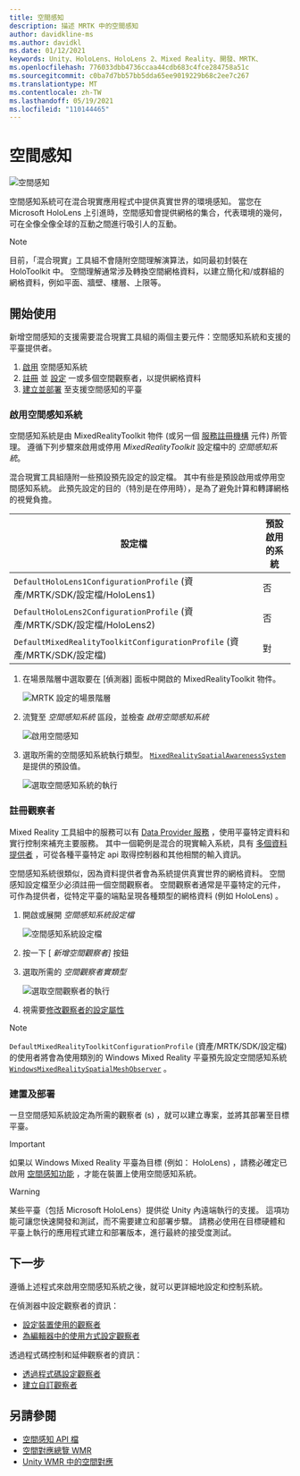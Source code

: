 ```yaml
---
title: 空間感知
description: 描述 MRTK 中的空間感知
author: davidkline-ms
ms.author: davidkl
ms.date: 01/12/2021
keywords: Unity、HoloLens、HoloLens 2、Mixed Reality、開發、MRTK、
ms.openlocfilehash: 776033dbb4736ccaa44cdb683c4fce284758a51c
ms.sourcegitcommit: c0ba7d7bb57bb5dda65ee9019229b68c2ee7c267
ms.translationtype: MT
ms.contentlocale: zh-TW
ms.lasthandoff: 05/19/2021
ms.locfileid: "110144465"
---
```

# <a name="spatial-awareness"></a>空間感知

![空間感知](../images/spatial-awareness/MRTK_SpatialAwareness_Main.png)

空間感知系統可在混合現實應用程式中提供真實世界的環境感知。 當您在 Microsoft HoloLens 上引進時，空間感知會提供網格的集合，代表環境的幾何，可在全像全像全球的互動之間進行吸引人的互動。

> [!NOTE]
> 目前，「混合現實」工具組不會隨附空間理解演算法，如同最初封裝在 HoloToolkit 中。 空間理解通常涉及轉換空間網格資料，以建立簡化和/或群組的網格資料，例如平面、牆壁、樓層、上限等。

## <a name="getting-started"></a>開始使用

新增空間感知的支援需要混合現實工具組的兩個主要元件：空間感知系統和支援的平臺提供者。

1. [啟用](#enable-the-spatial-awareness-system) 空間感知系統
2. [註冊](#register-observers) 並 [設定](configuring-spatial-awareness-mesh-observer.md) 一或多個空間觀察者，以提供網格資料
3. [建立並部署](#build-and-deploy) 至支援空間感知的平臺

### <a name="enable-the-spatial-awareness-system"></a>啟用空間感知系統

空間感知系統是由 MixedRealityToolkit 物件 (或另一個 [服務註冊機構](xref:Microsoft.MixedReality.Toolkit.IMixedRealityServiceRegistrar) 元件) 所管理。 遵循下列步驟來啟用或停用 *MixedRealityToolkit* 設定檔中的 *空間感知系統*。

混合現實工具組隨附一些預設預先設定的設定檔。 其中有些是預設啟用或停用空間感知系統。 此預先設定的目的（特別是在停用時），是為了避免計算和轉譯網格的視覺負擔。

| 設定檔 | 預設啟用的系統 |
| --- | --- |
| `DefaultHoloLens1ConfigurationProfile` (資產/MRTK/SDK/設定檔/HoloLens1)  | 否 |
| `DefaultHoloLens2ConfigurationProfile` (資產/MRTK/SDK/設定檔/HoloLens2)  | 否 |
| `DefaultMixedRealityToolkitConfigurationProfile` (資產/MRTK/SDK/設定檔)  | 對 |

1. 在場景階層中選取要在 [偵測器] 面板中開啟的 MixedRealityToolkit 物件。

    ![MRTK 設定的場景階層](../images/MRTK_ConfiguredHierarchy.png)

1. 流覽至 *空間感知系統* 區段，並檢查 *啟用空間感知系統*

    ![啟用空間感知](../images/spatial-awareness/MRTKConfig_SpatialAwareness.png)

1. 選取所需的空間感知系統執行類型。 [`MixedRealitySpatialAwarenessSystem`](xref:Microsoft.MixedReality.Toolkit.SpatialAwareness.MixedRealitySpatialAwarenessSystem)是提供的預設值。

    ![選取空間感知系統的執行](../images/spatial-awareness/SpatialAwarenessSelectSystemType.png)

### <a name="register-observers"></a>註冊觀察者

Mixed Reality 工具組中的服務可以有 [Data Provider 服務](../../architecture/systems-extensions-providers.md) ，使用平臺特定資料和實行控制來補充主要服務。 其中一個範例是混合的現實輸入系統，具有 [多個資料提供者](../input/input-providers.md) ，可從各種平臺特定 api 取得控制器和其他相關的輸入資訊。

空間感知系統很類似，因為資料提供者會為系統提供真實世界的網格資料。 空間感知設定檔至少必須註冊一個空間觀察者。 空間觀察者通常是平臺特定的元件，可作為提供者，從特定平臺的端點呈現各種類型的網格資料 (例如 HoloLens) 。

1. 開啟或展開 *空間感知系統設定檔*

    ![空間感知系統設定檔](../images/spatial-awareness/SpatialAwarenessProfile.png)

1. 按一下 [ *新增空間觀察者]* 按鈕
1. 選取所需的 *空間觀察者實類型*

    ![選取空間觀察者的執行](../images/spatial-awareness/SpatialAwarenessSelectObserver.png)

1. 視需要[修改觀察者的設定屬性](configuring-spatial-awareness-mesh-observer.md)

> [!NOTE]
> `DefaultMixedRealityToolkitConfigurationProfile` (資產/MRTK/SDK/設定檔) 的使用者將會為使用類別的 Windows Mixed Reality 平臺預先設定空間感知系統 [`WindowsMixedRealitySpatialMeshObserver`](xref:Microsoft.MixedReality.Toolkit.WindowsMixedReality.SpatialAwareness.WindowsMixedRealitySpatialMeshObserver) 。

### <a name="build-and-deploy"></a>建置及部署

一旦空間感知系統設定為所需的觀察者 (s) ，就可以建立專案，並將其部署至目標平臺。

> [!IMPORTANT]
> 如果以 Windows Mixed Reality 平臺為目標 (例如： HoloLens) ，請務必確定已啟用 [空間感知功能](/windows/mixed-reality/spatial-mapping-in-unity) ，才能在裝置上使用空間感知系統。

> [!WARNING]
> 某些平臺（包括 Microsoft HoloLens）提供從 Unity 內遠端執行的支援。 這項功能可讓您快速開發和測試，而不需要建立和部署步驟。 請務必使用在目標硬體和平臺上執行的應用程式建立和部署版本，進行最終的接受度測試。

## <a name="next-steps"></a>下一步

遵循上述程式來啟用空間感知系統之後，就可以更詳細地設定和控制系統。

在偵測器中設定觀察者的資訊：

- [設定裝置使用的觀察者](configuring-spatial-awareness-mesh-observer.md)
- [為編輯器中的使用方式設定觀察者](spatial-object-mesh-observer.md)

透過程式碼控制和延伸觀察者的資訊：

- [透過程式碼設定觀察者](usage-guide.md)
- [建立自訂觀察者](create-data-provider.md)

## <a name="see-also"></a>另請參閱

- [空間感知 API 檔](xref:Microsoft.MixedReality.Toolkit.SpatialAwareness)
- [空間對應總覽 WMR](/windows/mixed-reality/spatial-mapping)
- [Unity WMR 中的空間對應](/windows/mixed-reality/spatial-mapping-in-unity)